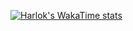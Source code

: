[![Harlok's WakaTime stats](https://github-readme-stats.vercel.app/api/wakatime?username=dariukyy)](https://github.com/anuraghazra/github-readme-stats)
